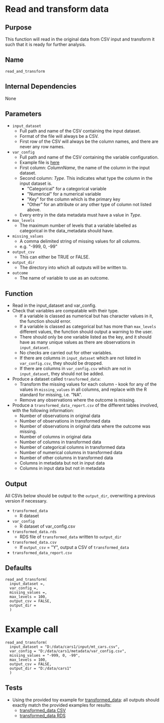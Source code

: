 # Read and transform data

## Purpose
This function will read in the original data from CSV input and transform it such that it is ready for further analysis.

## Name
`read_and_transform`

## Internal Dependencies
None

## Parameters
* `input_dataset`
  * Full path and name of the CSV containing the input dataset.
  * Format of the file will always be a CSV.  
  * First row of the CSV will always be the column names, and there are never any row names.
* `var_config`
  * Full path and name of the CSV containing the variable configuration.
  * Example file is [here](../example_metadata_files/var_config.csv)
  * First column: _ColumnName_, the name of the column in the input dataset.
  * Second column: _Type_.
    This indicates what type the column in the input dataset is.
    * "Categorical" for a categorical variable
    * "Numerical" for a numerical variable
    * "Key" for the column which is the primary key
    * "Other" for an attribute or any other type of column not listed above.
  * Every entry in the data metadata must have a value in _Type_.
* `max_levels`
  * The maximum number of levels that a variable labelled as categorical in the data_metadata should have.
* `missing_values`
  * A comma delimited string of missing values for all columns.
  * e.g. "-999, 0, -99"
* `output_csv`
  * This can either be TRUE or FALSE.
* `output_dir`
  * The directory into which all outputs will be written to.
* `outcome`
  * The name of variable to use as an outcome.

## Function
* Read in the input_dataset and var_config.
* Check that variables are compatable with their type.
  * If a variable is classed as numerical but has character values in it, the function should error.
  * If a variable is classed as categorical but has more than `max_levels` different values, the function should output a warning to the user.
  * There should only be one variable listed as the key, and it should have as many unique values as there are observations in `input_dataset`.
  * No checks are carried out for other variables.
  * If there are columns in `input_dataset` which are not listed in `var_config.csv`, they should be dropped.
  * If there are columns in `var_config.csv` which are not in `input_dataset`, they should not be added.
* Produce a dataset called `transformed_data`:
  * Transform the missing values for each column - kook for any of the values in `missing_values` in all columns, and replace with the R standard for missing, i.e. "NA".
  * Remove any observations where the outcome is missing.
* Produce a `transformed_data_report.csv` of the different tables involved, with the following information:
  * Number of observations in original data
  * Number of observations in transformed data
  * Number of observations in original data where the outcome was missing.
  * Number of columns in original data
  * Number of columns in transformed data
  * Number of categorical columns in transformed data
  * Number of numerical columns in transformed data  
  * Number of other columns in transformed data
  * Columns in metadata but not in input data
  * Columns in input data but not in metadata

## Output
All CSVs below should be output to the `output_dir`, overwriting a previous version if necessary.
* `transformed_data`
  * R dataset
* `var_config`
  * R dataset of var_config.csv
* `transformed_data.rds`
  * RDS file of `transformed_data` written to `output_dir`
* `transformed_data.csv`
  * If `output_csv` = "Y", output a CSV of `transformed_data`
* `transformed_data_report.csv`

## Defaults
```
read_and_transform(
  input_dataset =,
  var_config =,
  missing_values =,
  max_levels = 100,
  output_csv = FALSE,
  output_dir =
  )  
```

# Example call
```
read_and_transform(
  input_dataset = "D:/data/cars1/input/mt_cars.csv",
  var_config = "D:/data/cars1/metadata/var_config.csv",
  missing_values = "-999, 0, -99",
  max_levels = 100,
  output_csv = FALSE,
  output_dir = "D:/data/cars1"
  )
```

## Tests
* Using the provided toy example for [transformed_data](./example_data/mtcars.csv): all outputs should exactly match the provided examples for results:
  * [transformed_data CSV](./example_output_csvs/transformed_data.csv)
  * [transformed_data RDS](./example_output_csvs/transformed_data.rds)
